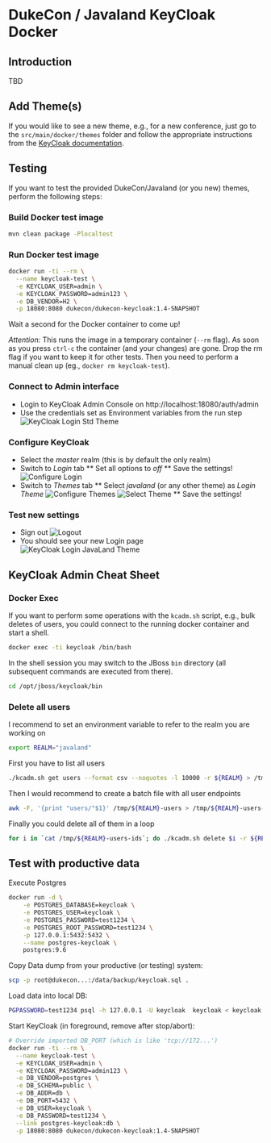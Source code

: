 # DukeCon / Javaland KeyCloak Docker

## Introduction

TBD

## Add Theme(s)

If you would like to see a new theme, e.g., for a new conference, just go to the 
`src/main/docker/themes` folder and follow the appropriate instructions from the
[KeyCloak documentation](https://keycloak.gitbooks.io/documentation/server_development/topics/themes.html).

## Testing

If you want to test the provided DukeCon/Javaland (or you new) themes, perform the following steps:

### Build Docker test image

```bash
mvn clean package -Plocaltest
```

### Run Docker test image

```bash
docker run -ti --rm \
  --name keycloak-test \
  -e KEYCLOAK_USER=admin \
  -e KEYCLOAK_PASSWORD=admin123 \
  -e DB_VENDOR=H2 \
  -p 18080:8080 dukecon/dukecon-keycloak:1.4-SNAPSHOT
```

Wait a second for the Docker container to come up!

*Attention:* This runs the image in a temporary container (`--rm` flag). As soon as you 
press `ctrl-c` the container (and your changes) are gone. Drop the rm flag if you want to
keep it for other tests. Then you need to perform a manual clean up (eg., `docker rm keycloak-test`).

### Connect to Admin interface

* Login to KeyCloak Admin Console on http://localhost:18080/auth/admin
* Use the credentials set as Environment variables from the run step
![KeyCloak Login Std Theme](images/keycloak-login-stdtheme.png)

### Configure KeyCloak

* Select the _master_ realm (this is by default the only realm)
* Switch to _Login_ tab 
** Set all options to _off_
** Save the settings!
![Configure Login](images/keycloak-admin-configure-login.png)
* Switch to _Themes_ tab
** Select _javaland_ (or any other theme) as _Login Theme_
![Configure Themes](images/keycloak-admin-configure-themes.png)
![Select Theme](images/keycloak-admin-choose-theme.png)
** Save the settings!

### Test new settings

* Sign out
![Logout](images/keycloak-signout.png)
* You should see your new Login page
![KeyCloak Login JavaLand Theme](images/keycloak-login-javaland.png)

## KeyCloak Admin Cheat Sheet

### Docker Exec

If you want to perform some operations with the `kcadm.sh` script, e.g., bulk deletes of users,
you could connect to the running docker container and start a shell. 

```bash
docker exec -ti keycloak /bin/bash
```

In the shell session you may switch to the JBoss `bin` directory (all subsequent commands are
executed from there).

```bash
cd /opt/jboss/keycloak/bin
```

### Delete all users

I recommend to set an environment variable to refer to the realm you are working on

```bash
export REALM="javaland"
```

First you have to list all users

```bash
./kcadm.sh get users --format csv --noquotes -l 10000 -r ${REALM} > /tmp/${REALM}-users
```

Then I would recommend to create a batch file with all user endpoints

```bash
awk -F, '{print "users/"$1}' /tmp/${REALM}-users > /tmp/${REALM}-users-ids 
```

Finally you could delete all of them in a loop

```bash
for i in `cat /tmp/${REALM}-users-ids`; do ./kcadm.sh delete $i -r ${REALM}; echo $i; done
```


## Test with productive data

Execute Postgres

```bash
docker run -d \
    -e POSTGRES_DATABASE=keycloak \
    -e POSTGRES_USER=keycloak \
    -e POSTGRES_PASSWORD=test1234 \
    -e POSTGRES_ROOT_PASSWORD=test1234 \
    -p 127.0.0.1:5432:5432 \
    --name postgres-keycloak \
    postgres:9.6
```

Copy Data dump from your productive (or testing) system:

```bash
scp -p root@dukecon...:/data/backup/keycloak.sql .
```

Load data into local DB:

```bash
PGPASSWORD=test1234 psql -h 127.0.0.1 -U keycloak  keycloak < keycloak.sql
```

Start KeyCloak (in foreground, remove after stop/abort):

```bash
# Override imported DB_PORT (which is like 'tcp://172...')
docker run -ti --rm \
  --name keycloak-test \
  -e KEYCLOAK_USER=admin \
  -e KEYCLOAK_PASSWORD=admin123 \
  -e DB_VENDOR=postgres \
  -e DB_SCHEMA=public \
  -e DB_ADDR=db \
  -e DB_PORT=5432 \
  -e DB_USER=keycloak \
  -e DB_PASSWORD=test1234 \
  --link postgres-keycloak:db \
  -p 18080:8080 dukecon/dukecon-keycloak:1.4-SNAPSHOT
```
